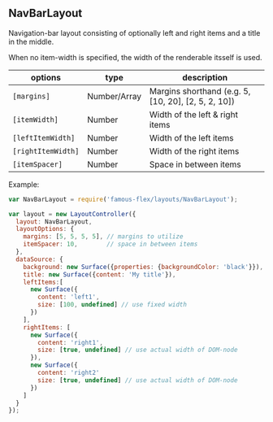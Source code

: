 <a name="module_NavBarLayout"></a>
## NavBarLayout
Navigation-bar layout consisting of optionally left and right items and a
title in the middle.

When no item-width is specified, the width of the renderable itsself is used.

|options|type|description|
|---|---|---|
|`[margins]`|Number/Array|Margins shorthand (e.g. 5, [10, 20], [2, 5, 2, 10])|
|`[itemWidth]`|Number|Width of the left & right items|
|`[leftItemWidth]`|Number|Width of the left items|
|`[rightItemWidth]`|Number|Width of the right items|
|`[itemSpacer]`|Number|Space in between items|

Example:

```javascript
var NavBarLayout = require('famous-flex/layouts/NavBarLayout');

var layout = new LayoutController({
  layout: NavBarLayout,
  layoutOptions: {
    margins: [5, 5, 5, 5], // margins to utilize
    itemSpacer: 10,        // space in between items
  },
  dataSource: {
    background: new Surface({properties: {backgroundColor: 'black'}}),
    title: new Surface({content: 'My title'}),
    leftItems:[
      new Surface({
        content: 'left1',
        size: [100, undefined] // use fixed width
      })
    ],
    rightItems: [
      new Surface({
        content: 'right1',
        size: [true, undefined] // use actual width of DOM-node
      }),
      new Surface({
        content: 'right2'
        size: [true, undefined] // use actual width of DOM-node
      })
    ]
  }
});
```

